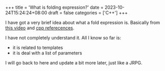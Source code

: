 +++
title = 'What is  folding expression?'
date = 2023-10-24T15:24:24+08:00
draft = false
categories = ['C++']
+++

I have got a very brief idea about what a fold expression is. Basically from [this video](https://www.youtube.com/watch?v=nhk8pF_SlTk) and [cpp referecences](https://en.cppreference.com/w/cpp/language/fold).

I have not completely understand it. All I know so far is:

- it is related to templates
- it is deal with a list of parameters

I will go back to here and update a bit more later, just like a JRPG.
